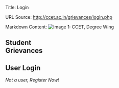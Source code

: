 Title: Login

URL Source: http://ccet.ac.in/grievances/login.php

Markdown Content:
![Image 1: CCET, Degree Wing](https://ccet.ac.in/img/ccetLogoBlack.png)

Student  
Grievances
--------------------

User Login
----------

  

_Not a user, Register Now!_
